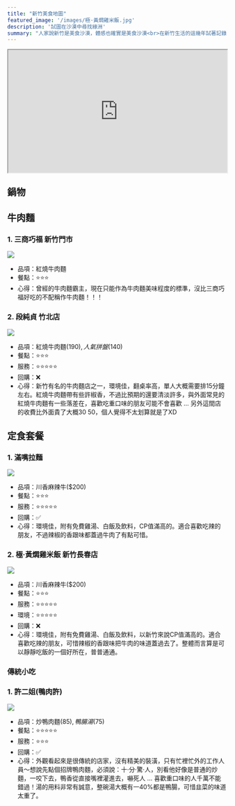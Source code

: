 ```yaml
---
title: "新竹美食地圖"
featured_image: '/images/極·黃燜雞米飯.jpg'
description: '試圖在沙漠中尋找綠洲'
summary: "人家說新竹是美食沙漠，體感也確實是美食沙漠<br>在新竹生活的這幾年試著記錄一下有什麼好吃的～"
---
```

<div style="position: relative; padding-bottom: 50%; padding-top: 30px;">
    <iframe src="https://www.google.com/maps/d/u/0/embed?mid=1Hqkrb5fOTNhgJgUlcCDDy04Fs6LmLGA&ehbc=2E312F" width="1280" style="position: absolute; top: 0; left: 0; width: 100%; height: 100%;"></iframe>
</div>

## 鍋物

## 牛肉麵
### 1. 三商巧福 新竹門市
[![](http://localhost:1313/images/三商巧福.jpg)](https://goo.gl/maps/ZpCG3XUbetn9XPAaA)
* 品項：紅燒牛肉麵
* 餐點：⭐⭐⭐
* 心得：曾經的牛肉麵霸主，現在只能作為牛肉麵美味程度的標準，沒比三商巧福好吃的不配稱作牛肉麵！！！

### 2. 段純貞 竹北店
[![](http://localhost:1313/images/段純貞.jpg)](https://goo.gl/maps/WB5z4cU9tzsb4UB28)
* 品項：紅燒牛肉麵($190), 人氣拼盤($140)
* 餐點：⭐⭐⭐
* 服務：⭐⭐⭐⭐⭐
* 回購：❌
* 心得：新竹有名的牛肉麵店之一，環境佳，翻桌率高，單人大概需要排15分鐘左右。紅燒牛肉麵帶有些許椒香，不過比預期的還要清淡許多，與外面常見的紅燒牛肉麵有一些落差在，喜歡吃重口味的朋友可能不會喜歡 ... 另外這間店的收費比外面貴了大概$30~$50，個人覺得不太划算就是了XD


## 定食套餐
### 1. 滿嘴拉麵
[![](http://localhost:1313/images/極·黃燜雞米飯.jpg)](https://goo.gl/maps/eEaCSg8hbuBjEYdNA)
* 品項：川香麻辣牛($200)
* 餐點：⭐⭐⭐
* 服務：⭐⭐⭐⭐⭐
* 回購：✅
* 心得：環境佳，附有免費雞湯、白飯及飲料，CP值滿高的。適合喜歡吃辣的朋友，不過辣椒的香跟味都蓋過牛肉了有點可惜。

### 2. 極·黃燜雞米飯 新竹長春店
[![](http://localhost:1313/images/極·黃燜雞米飯.jpg)](https://goo.gl/maps/vHgym56zdwGLotsG7)
* 品項：川香麻辣牛($200)
* 餐點：⭐⭐⭐
* 服務：⭐⭐⭐⭐⭐
* 環境：⭐⭐⭐⭐⭐
* 回購：❌
* 心得：環境佳，附有免費雞湯、白飯及飲料，以新竹來說CP值滿高的。適合喜歡吃辣的朋友，可惜辣椒的香跟味把牛肉的味道蓋過去了。整體而言算是可以靜靜吃飯的一個好所在，普普通通。

### 傳統小吃
### 1. 許二姐(鴨肉許)
[![](http://localhost:1313/images/許二姐.jpg)](https://goo.gl/maps/eWcDxjsZMrHpnog37)
* 品項：炒鴨肉麵($85), 鴨腸湯($75)
* 餐點：⭐⭐⭐⭐⭐
* 服務：⭐⭐⭐
* 回購：✅
* 心得：外觀看起來是很傳統的店家，沒有精美的裝潢，只有忙裡忙外的工作人員～想說先點個招牌鴨肉麵，必須說：十·分·驚·人，別看他好像是普通的炒麵，一咬下去，鴨香從直接嘴裡灌進去，嚇死人 ... 喜歡重口味的人千萬不能錯過！湯的用料非常有誠意，整碗湯大概有一40%都是鴨腸，可惜韭菜的味道太重了。


